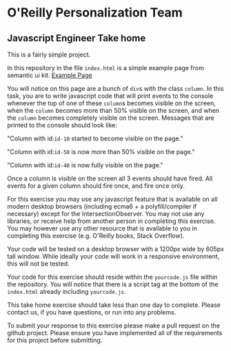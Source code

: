 # O'Reilly Personalization Team
## Javascript Engineer Take home

This is a fairly simple project.

In this repository in the file `index.html` is a simple example page from
semantic ui kit. [Example Page](https://semantic-ui.com/examples/grid.html)

You will notice on this page are a bunch of `div`s with the class `column`. In this task,
you are to write javascript code that will print events to the console whenever the top of
one of these `column`s becomes visible on the screen, when the `column` becomes more than 
50% visible on the screen, and when the `column` becomes completely visible on the screen.
Messages that are printed to the console should look like:

"Column with id:`id-10` started to become visible on the page."

"Column with id:`id-50` is now more than 50% visible on the page."

"Column with id:`id-40` is now fully visible on the page."

Once a column is visible on the screen all 3 events should have fired. All events for a
given column should fire once, and fire once only.

For this exercise you may use any javascript feature that is available on all modern
desktop browsers (including ecma6 + a polyfill/compiler if necessary) except for the IntersectionObserver. 
You may not use any libraries, or receive help from another person in completing this exercise. You may however 
use any other resource that is available to you in completing this 
exercise (e.g. O'Reilly books, Stack Overflow).

Your code will be tested on a desktop browser with a 1200px wide by 605px tall window. While
ideally your code will work in a responsive environment, this will not be tested.

Your code for this exercise should reside within the `yourcode.js` file within the repository.
You will notice that there is a script tag at the bottom of the `index.html` already including
`yourcode.js`.

This take home exercise should take less than one day to complete. Please contact us, if you
have questions, or run into any problems.

To submit your response to this exercise please make a pull request on the github project. Please ensure
you have implemented all of the requirements for this project before submitting.
